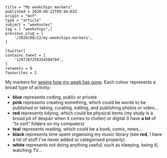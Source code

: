 ```
title = "My weekchips markers"
published = 2020-08-22T09:44:03Z
origin = "mnf"
type = "article"
subject = "weeknotes"
tag = [ "weekchips",]
previous_slug = [
    '/2020/08/22/my-weekchips-markers',
]

[twitter]
contains_tweet = [
    '1297107256354504704',
]
retweets = 0
favourites = 2
```

My markers for
[seeing how my week has gone](/2020/06/19/my-week-in-poker-chips).
Each colour represents a broad type of activity:

* **blue** represents coding, public or private
* **pink** represents creating something, which could be words to be
  published or taking, curating, editing, and publishing photos or video…
* **red** represents tidying, which could be physical items (my study is a
  broad pit of despair when it comes to clutter) or digital (I have **a lot**
  of "to sort" folders on my computers)
* **teal** represents reading, which could be a book, comic, news…
* **black** represents time spent organising my music library (see **red**, 
  I have a lot of stuff I've never added or categorised properly)
* **white** represents not doing anything useful; such as sleeping, being ill,
  watching TV…

<p class='image'><img src='https://mnf.m17s.net/2020/08/22/EgBAKkFWoAAOQ0d.jpg' alt=''></p>

